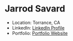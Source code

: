 # Jarrod Savard

-   Location: Torrance, CA
-   LinkedIn: [LinkedIn Profile](https://www.linkedin.com/in/jarrod-savard)
-   Portfolio: [Portfolio Website](https://www.jarrodsavard.com)
